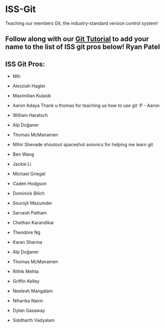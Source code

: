 # ISS-Git
Teaching our members Git, the industry-standard version control system!

Follow along with our [Git Tutorial](https://uofi.app.box.com/integrations/googledss/openGoogleEditor?fileId=1591381698819&trackingId=3&csrfToken=941e4aa2cf8a1cf8679de5434daa3b4102fa4dc08088f4991c256702cde0ad6f#slide=id.g27889247c3d_0_37) to add your name to the list of ISS git pros below! 
Ryan Patel
--- 

## ISS Git Pros:
- Mih
- Alexziah Hagler
- Maximilian Kulasik
- Aaron Adaya
Thank u thomas for teaching us how to use git :P - Aaron
- William Haratsch
- Alp Doğaner
- Thomas McManamen
- Mihir Shevade
shoutout spaceshot avionics for helping me learn git
- Ben Wang
- Jackie Li
- Michael Griegel
- Caden Hodgson
- Dominick Bilich
- Sourojit Mazumder
- Sarvesh Patham
- Chethan Karandikar
- Theodore Ng
- Karan Sharma
- Alp Doğaner
- Thomas McManamen
- Rithik Mehta
- Griffin Kelley
- Neelesh Mangalam
- Niharika Navin 
- Dylan Gasaway

- Siddharth Vadyalam
